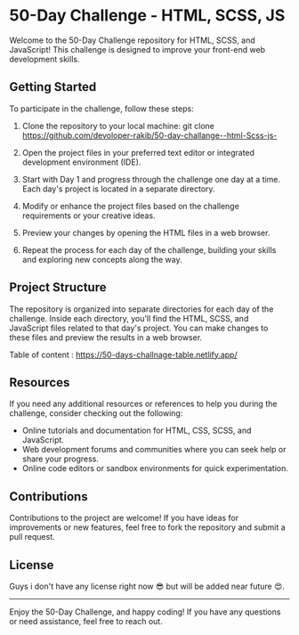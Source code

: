 # 50-Day Challenge - HTML, SCSS, JS

Welcome to the 50-Day Challenge repository for HTML, SCSS, and JavaScript! This challenge is designed to improve your front-end web development skills.

## Getting Started

To participate in the challenge, follow these steps:

1. Clone the repository to your local machine:
git clone https://github.com/devoloper-rakib/50-day-challange--html-Scss-js-


2. Open the project files in your preferred text editor or integrated development environment (IDE).

3. Start with Day 1 and progress through the challenge one day at a time. Each day's project is located in a separate directory.

4. Modify or enhance the project files based on the challenge requirements or your creative ideas.

5. Preview your changes by opening the HTML files in a web browser.

6. Repeat the process for each day of the challenge, building your skills and exploring new concepts along the way.

## Project Structure

The repository is organized into separate directories for each day of the challenge. Inside each directory, you'll find the HTML, SCSS, and JavaScript files related to that day's project. You can make changes to these files and preview the results in a web browser.

Table of content : https://50-days-challnage-table.netlify.app/

## Resources

If you need any additional resources or references to help you during the challenge, consider checking out the following:

- Online tutorials and documentation for HTML, CSS, SCSS, and JavaScript.
- Web development forums and communities where you can seek help or share your progress.
- Online code editors or sandbox environments for quick experimentation.

## Contributions

Contributions to the project are welcome! If you have ideas for improvements or new features, feel free to fork the repository and submit a pull request.

## License

Guys i don't have any license right now 😎 but will be added near future 😍.

---

Enjoy the 50-Day Challenge, and happy coding! If you have any questions or need assistance, feel free to reach out.

